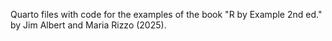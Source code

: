 Quarto files with code for the examples of the book "R by Example 2nd ed." by Jim Albert and Maria Rizzo (2025). 
